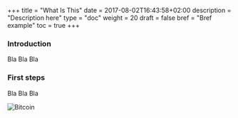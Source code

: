 +++
title = "What Is This"
date = 2017-08-02T16:43:58+02:00
description = "Description here"
type = "doc"
weight = 20
draft = false
bref = "Bref example"
toc = true
+++

### Introduction

Bla Bla Bla

### First steps

Bla Bla Bla

![Bitcoin](http://thestatelessman.com/wp-content/uploads/2013/05/bitcoin-logo-3d.jpg)

